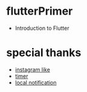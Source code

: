 # flutterPrimer
* Introduction to Flutter

# special thanks
* [instagram like](https://youtu.be/hM2H4-K-Miw?si=jcURTQfg1ZMnyqxP)
* [timer](https://youtu.be/Fx5GogsQcXA?si=GGQurypuoEGBA611)
* [local notification](https://youtu.be/XCUqS1VA-Ps?si=T5JaaSMZ2GqwsJy-)
